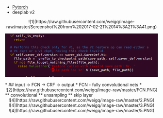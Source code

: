 * [Pytorch](https://github.com/pytorch/tutorials)
* deeplab v2
<div align="center">
![1](https://raw.githubusercontent.com/weigq/image-raw/master/Screenshot%20from%202017-02-21%2014%3A21%3A41.png)    
  
  
![2](https://raw.githubusercontent.com/weigq/image-raw/master/Screenshot%20from%202017-02-21%2014%3A22%3A32.png)
</div>
* ## input -> FCN -> CRF -> output
* FCN - fully convolutional nets
* <div align="center">
![2](https://raw.githubusercontent.com/weigq/image-raw/master/FCN.PNG)
</div>
** convolutional 
** unsampling
** skip layer
<div align="center">
![4](https://raw.githubusercontent.com/weigq/image-raw/master/2.PNG)
</div>

<div align="center">
![4](https://raw.githubusercontent.com/weigq/image-raw/master/3.PNG)
</div>

<div align="center">
![4](https://raw.githubusercontent.com/weigq/image-raw/master/5.PNG)
</div>
